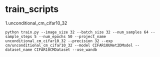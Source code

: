 # train_scripts
1.unconditional_cm_cifar10_32

```shell
python train.py --image_size 32 --batch_size 32 --num_samples 64 --sample_steps 5 --num_epochs 50 --project_name unconditional_cm_cifar10_32 --precision 32 --exp cm/unconditional_cm_cifar10_32 --model CIFAR10UNet2DModel --dataset_name CIFAR10CMDataset --use_wandb
```